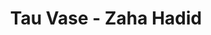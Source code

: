---
title: Tau Vase - Zaha Hadid
layout: entry
presentation: side-by-side
object:
  - id: ptl-25094
order: 418
menu: false
---